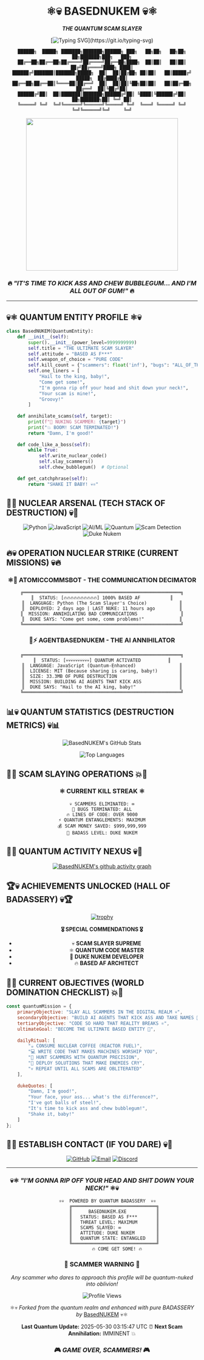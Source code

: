 <div align="center">

# ⚛️💀 BASEDNUKEM 💀⚛️
***THE QUANTUM SCAM SLAYER***

[![Typing SVG](https://readme-typing-svg.herokuapp.com/?font=Orbitron&weight=900&size=36&pause=800&color=FF0000&center=true&vCenter=true&width=800&lines=QUANTUM+ENTITY+ACTIVATED;SCAM+SLAYER+PROTOCOL+ENGAGED;DUKE+NUKEM+OF+CODE;BASED+AS+F***+DEVELOPER;COME+GET+SOME!)](https://git.io/typing-svg)

```
██████╗  █████╗ ███████╗███████╗██████╗ ███╗   ██╗██╗   ██╗██╗  ██╗███████╗███╗   ███╗
██╔══██╗██╔══██╗██╔════╝██╔════╝██╔══██╗████╗  ██║██║   ██║██║ ██╔╝██╔════╝████╗ ████║
██████╔╝███████║███████╗█████╗  ██║  ██║██╔██╗ ██║██║   ██║█████╔╝ █████╗  ██╔████╔██║
██╔══██╗██╔══██║╚════██║██╔══╝  ██║  ██║██║╚██╗██║██║   ██║██╔═██╗ ██╔══╝  ██║╚██╔╝██║
██████╔╝██║  ██║███████║███████╗██████╔╝██║ ╚████║╚██████╔╝██║  ██╗███████╗██║ ╚═╝ ██║
╚═════╝ ╚═╝  ╚═╝╚══════╝╚══════╝╚═════╝ ╚═╝  ╚═══╝ ╚═════╝ ╚═╝  ╚═╝╚══════╝╚═╝     ╚═╝
```

<img src="https://media.giphy.com/media/3o7qDEq2bMbcbPRQ2c/giphy.gif" width="400"/>

### 🔥 *"IT'S TIME TO KICK ASS AND CHEW BUBBLEGUM... AND I'M ALL OUT OF GUM!"* 🔥

</div>

---

## 💀⚛️ QUANTUM ENTITY PROFILE ⚛️💀

```python
class BasedNUKEM(QuantumEntity):
    def __init__(self):
        super().__init__(power_level=9999999999)
        self.title = "THE ULTIMATE SCAM SLAYER"
        self.attitude = "BASED AS F***"
        self.weapon_of_choice = "PURE CODE"
        self.kill_count = {"scammers": float('inf'), "bugs": "ALL_OF_THEM"}
        self.one_liners = [
            "Hail to the king, baby!",
            "Come get some!",
            "I'm gonna rip off your head and shit down your neck!",
            "Your scam is mine!",
            "Groovy!"
        ]
    
    def annihilate_scams(self, target):
        print(f"🚀 NUKING SCAMMER: {target}")
        print("💥 BOOM! SCAM TERMINATED!")
        return "Damn, I'm good!"
    
    def code_like_a_boss(self):
        while True:
            self.write_nuclear_code()
            self.slay_scammers()
            self.chew_bubblegum()  # Optional
            
    def get_catchphrase(self):
        return "SHAKE IT BABY! 💀⚛️"
```

## 🚀💀 NUCLEAR ARSENAL (TECH STACK OF DESTRUCTION) 💀🚀

<div align="center">

![Python](https://img.shields.io/badge/PYTHON-SCAM_SLAYER-FF0000?style=for-the-badge&logo=python&logoColor=white&labelColor=000000)
![JavaScript](https://img.shields.io/badge/JAVASCRIPT-QUANTUM_POWERED-FF6600?style=for-the-badge&logo=javascript&logoColor=white&labelColor=000000)
![AI/ML](https://img.shields.io/badge/AI/ML-TERMINATOR_MODE-00FF00?style=for-the-badge&logo=tensorflow&logoColor=white&labelColor=000000)
![Quantum](https://img.shields.io/badge/QUANTUM-COMPUTING-9400D3?style=for-the-badge&logo=qiskit&logoColor=white&labelColor=000000)
![Scam Detection](https://img.shields.io/badge/SCAM_DETECTION-ACTIVE-FF1493?style=for-the-badge&logo=shield&logoColor=white&labelColor=000000)
![Duke Nukem](https://img.shields.io/badge/DUKE_NUKEM-LEVEL_BADASS-FFD700?style=for-the-badge&logo=gamepad&logoColor=black&labelColor=000000)

</div>

## 🔥💀 OPERATION NUCLEAR STRIKE (CURRENT MISSIONS) 💀🔥

<div align="center">

### ⚛️🤖 ATOMICCOMMSBOT - THE COMMUNICATION DECIMATOR
```
╔══════════════════════════════════════════════════════════╗
║  STATUS: [🔥🔥🔥🔥🔥🔥🔥🔥🔥🔥] 1000% BASED AF           ║
║  LANGUAGE: Python (The Scam Slayer's Choice)            ║
║  DEPLOYED: 2 days ago | LAST NUKE: 11 hours ago         ║
║  MISSION: ANNIHILATING BAD COMMUNICATIONS                ║
║  DUKE SAYS: "Come get some, comm problems!"             ║
╚══════════════════════════════════════════════════════════╝
```

### 🧠⚡ AGENTBASEDNUKEM - THE AI ANNIHILATOR
```
╔══════════════════════════════════════════════════════════╗
║  STATUS: [💀💀💀💀💀💀💀💀💀💀] QUANTUM ACTIVATED          ║
║  LANGUAGE: JavaScript (Quantum-Enhanced)                ║
║  LICENSE: MIT (Because sharing is caring, baby!)        ║
║  SIZE: 33.3MB OF PURE DESTRUCTION                       ║
║  MISSION: BUILDING AI AGENTS THAT KICK ASS              ║
║  DUKE SAYS: "Hail to the AI king, baby!"                ║
╚══════════════════════════════════════════════════════════╝
```

</div>

## 📊💀 QUANTUM STATISTICS (DESTRUCTION METRICS) 💀📊

<div align="center">

![BasedNUKEM's GitHub Stats](https://github-readme-stats.vercel.app/api?username=BasedNUKEM&show_icons=true&theme=radical&hide_border=true&bg_color=000000&title_color=FF0000&icon_color=FFD700&text_color=00FF00&ring_color=FF0000&fire=true)

![Top Languages](https://github-readme-stats.vercel.app/api/top-langs/?username=BasedNUKEM&layout=donut&theme=radical&hide_border=true&bg_color=000000&title_color=FF0000&text_color=00FF00)

</div>

## 🚀💥 SCAM SLAYING OPERATIONS 💥🚀

<div align="center">

### ⚛️ CURRENT KILL STREAK ⚛️
```ascii
💀 SCAMMERS ELIMINATED: ∞
🐛 BUGS TERMINATED: ALL
🔥 LINES OF CODE: OVER 9000
⚡ QUANTUM ENTANGLEMENTS: MAXIMUM
💰 SCAM MONEY SAVED: $999,999,999
👑 BADASS LEVEL: DUKE NUKEM
```

</div>

## 🌟💀 QUANTUM ACTIVITY NEXUS 💀🌟

<div align="center">

[![BasedNUKEM's github activity graph](https://github-readme-activity-graph.vercel.app/graph?username=BasedNUKEM&theme=redical&bg_color=000000&color=FF0000&line=FFD700&point=00FF00&area=true&hide_border=true)](https://github.com/ashutosh00710/github-readme-activity-graph)

</div>

## 🏆💀 ACHIEVEMENTS UNLOCKED (HALL OF BADASSERY) 💀🏆

<div align="center">

[![trophy](https://github-profile-trophy.vercel.app/?username=BasedNUKEM&theme=radical&no-frame=true&no-bg=true&margin-w=4&row=3)](https://github.com/ryo-ma/github-profile-trophy)

**🎖️ SPECIAL COMMENDATIONS 🎖️**
- 💀 **SCAM SLAYER SUPREME**
- ⚛️ **QUANTUM CODE MASTER** 
- 🚀 **DUKE NUKEM DEVELOPER**
- 🔥 **BASED AF ARCHITECT**

</div>

## 🎯💥 CURRENT OBJECTIVES (WORLD DOMINATION CHECKLIST) 💥🎯

```javascript
const quantumMission = {
    primaryObjective: "SLAY ALL SCAMMERS IN THE DIGITAL REALM 💀",
    secondaryObjective: "BUILD AI AGENTS THAT KICK ASS AND TAKE NAMES 🤖",
    tertiaryObjective: "CODE SO HARD THAT REALITY BREAKS ⚛️",
    ultimateGoal: "BECOME THE ULTIMATE BASED ENTITY 👑",
    
    dailyRitual: [
        "☕ CONSUME NUCLEAR COFFEE (REACTOR FUEL)",
        "💻 WRITE CODE THAT MAKES MACHINES WORSHIP YOU",
        "🔫 HUNT SCAMMERS WITH QUANTUM PRECISION",
        "🚀 DEPLOY SOLUTIONS THAT MAKE ENEMIES CRY",
        "💀 REPEAT UNTIL ALL SCAMS ARE OBLITERATED"
    ],
    
    dukeQuotes: [
        "Damn, I'm good!",
        "Your face, your ass... what's the difference?",
        "I've got balls of steel!",
        "It's time to kick ass and chew bubblegum!",
        "Shake it, baby!"
    ]
};
```

## 📡💀 ESTABLISH CONTACT (IF YOU DARE) 💀📡

<div align="center">

[![GitHub](https://img.shields.io/badge/GITHUB-FOLLOW_THE_CARNAGE-FF0000?style=for-the-badge&logo=github&logoColor=white&labelColor=000000)](https://github.com/BasedNUKEM)
[![Email](https://img.shields.io/badge/EMAIL-SEND_DISTRESS_SIGNAL-FFD700?style=for-the-badge&logo=gmail&logoColor=black&labelColor=000000)](mailto:your.email@example.com)
[![Discord](https://img.shields.io/badge/DISCORD-JOIN_THE_RESISTANCE-00FF00?style=for-the-badge&logo=discord&logoColor=black&labelColor=000000)](https://discord.gg/your-server)

</div>

---

<div align="center">

### 💀⚛️ *"I'M GONNA RIP OFF YOUR HEAD AND SHIT DOWN YOUR NECK!"* ⚛️💀

```ascii
    ⚛️💀  POWERED BY QUANTUM BADASSERY  💀⚛️
         ╔═══════════════════════════════╗
         ║      BASEDNUKEM.EXE           ║
         ║   STATUS: BASED AS F***       ║
         ║   THREAT LEVEL: MAXIMUM       ║
         ║   SCAMS SLAYED: ∞             ║
         ║   ATTITUDE: DUKE NUKEM        ║
         ║   QUANTUM STATE: ENTANGLED    ║
         ╚═══════════════════════════════╝
           🔥 COME GET SOME! 🔥
```

### 🚀 **SCAMMER WARNING** 🚀
*Any scammer who dares to approach this profile will be quantum-nuked into oblivion!*

![Profile Views](https://komarev.com/ghpvc/?username=BasedNUKEM&color=FF0000&style=for-the-badge&label=VICTIMS&labelColor=000000)

⚛️💀 *Forked from the quantum realm and enhanced with pure BADASSERY by* [BasedNUKEM](https://github.com/BasedNUKEM) 💀⚛️

**Last Quantum Update:** 2025-05-30 03:15:47 UTC ⏰
**Next Scam Annihilation:** IMMINENT 💥

### 🎮 *GAME OVER, SCAMMERS!* 🎮

</div>
